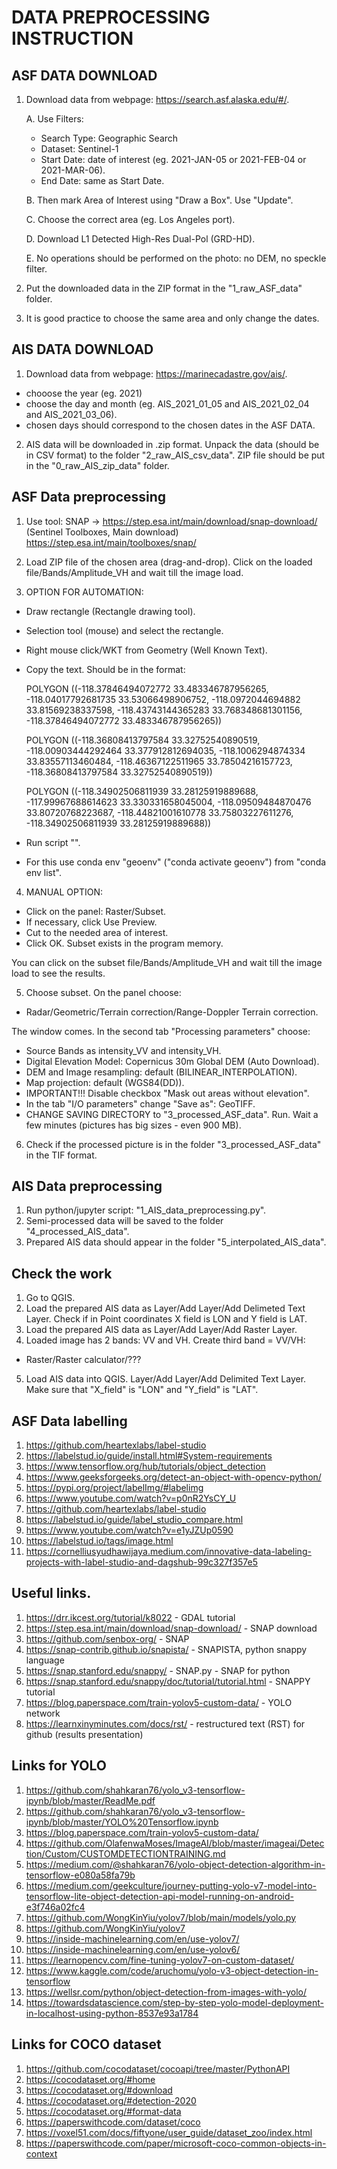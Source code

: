 # DATA PREPROCESSING INSTRUCTION

## ASF DATA DOWNLOAD
1. Download data from webpage: https://search.asf.alaska.edu/#/.

	A. Use Filters: 
	- Search Type: Geographic Search
	- Dataset: Sentinel-1
	- Start Date: date of interest (eg. 2021-JAN-05 or 2021-FEB-04 or 2021-MAR-06). 
	- End Date: same as Start Date. 

	B. Then mark Area of Interest using "Draw a Box". Use "Update". 

	C. Choose the correct area (eg. Los Angeles port). 

	D. Download L1 Detected High-Res Dual-Pol (GRD-HD). 

	E. No operations should be performed on the photo: no DEM, no speckle filter.

2. Put the downloaded data in the ZIP format in the "1_raw_ASF_data" folder. 

3. It is good practice to choose the same area and only change the dates. 

## AIS DATA DOWNLOAD
1. Download data from webpage: https://marinecadastre.gov/ais/. 
- chooose the year (eg. 2021)
- choose the day and month (eg. AIS_2021_01_05 and AIS_2021_02_04 and AIS_2021_03_06). 
- chosen days should correspond to the chosen dates in the ASF DATA. 

2. AIS data will be downloaded in .zip format. 
Unpack the data (should be in CSV format) to the folder "2_raw_AIS_csv_data". 
ZIP file should be put in the "0_raw_AIS_zip_data" folder. 


## ASF Data preprocessing
1. Use tool: SNAP ->  https://step.esa.int/main/download/snap-download/ (Sentinel Toolboxes, Main download)
https://step.esa.int/main/toolboxes/snap/

2. Load ZIP file of the chosen area (drag-and-drop). 
Click on the loaded file/Bands/Amplitude_VH and wait till the image load. 

3. OPTION FOR AUTOMATION: 
- Draw rectangle (Rectangle drawing tool). 
- Selection tool (mouse) and select the rectangle.
- Right mouse click/WKT from Geometry (Well Known Text). 
- Copy the text. Should be in the format:

	POLYGON ((-118.37846494072772 33.483346787956265, -118.04017792681735 33.53066498906752, 
	   -118.0972044694882 33.81569238337598, -118.43743144365283 33.768348681301156, 
	   -118.37846494072772 33.483346787956265))
	   
	POLYGON ((-118.36808413797584 33.32752540890519, -118.00903444292464 33.377912812694035, 
   -118.1006294874334 33.83557113460484, -118.46367122511965 33.78504216157723, 
   -118.36808413797584 33.32752540890519))
   
   POLYGON ((-118.34902506811939 33.28125919889688, -117.99967688614623 33.330331658045004, 
   -118.09509484870476 33.80720768223687, -118.44821001610778 33.75803227611276, 
   -118.34902506811939 33.28125919889688))

- Run script "". 
- For this use conda env "geoenv" ("conda activate geoenv") from "conda env list". 

4. MANUAL OPTION: 
- Click on the panel: Raster/Subset. 
- If necessary, click Use Preview. 
- Cut to the needed area of interest. 
- Click OK. 
Subset exists in the program memory. 

You can click on the subset file/Bands/Amplitude_VH and wait till the image load to see the results. 

5. Choose subset. On the panel choose:
- Radar/Geometric/Terrain correction/Range-Doppler Terrain correction. 

The window comes. In the second tab "Processing parameters" choose:
- Source Bands as intensity_VV and intensity_VH. 
- Digital Elevation Model: Copernicus 30m Global DEM (Auto Download). 
- DEM and Image resampling: default (BILINEAR_INTERPOLATION). 
- Map projection: default (WGS84(DD)). 
- IMPORTANT!!! Disable checkbox "Mask out areas without elevation". 
- In the tab "I/O parameters" change "Save as": GeoTIFF. 
- CHANGE SAVING DIRECTORY to "3_processed_ASF_data". 
Run. Wait a few minutes (pictures has big sizes - even 900 MB). 

6. Check if the processed picture is in the folder "3_processed_ASF_data" in the TIF format. 

## AIS Data preprocessing
1. Run python/jupyter script: "1_AIS_data_preprocessing.py". 
2. Semi-processed data will be saved to the folder "4_processed_AIS_data".
3. Prepared AIS data should appear in the folder "5_interpolated_AIS_data". 

## Check the work
1. Go to QGIS. 
2. Load the prepared AIS data as Layer/Add Layer/Add Delimeted Text Layer. 
Check if in Point coordinates X field is LON and Y field is LAT. 
3. Load the prepared AIS data as Layer/Add Layer/Add Raster Layer. 
4. Loaded image has 2 bands: VV and VH. Create third band = VV/VH:
- Raster/Raster calculator/???
5. Load AIS data into QGIS. Layer/Add Layer/Add Delimited Text Layer. 
Make sure that "X_field" is "LON" and "Y_field" is "LAT". 

## ASF Data labelling
1. https://github.com/heartexlabs/label-studio
2. https://labelstud.io/guide/install.html#System-requirements
3. https://www.tensorflow.org/hub/tutorials/object_detection
4. https://www.geeksforgeeks.org/detect-an-object-with-opencv-python/
5. https://pypi.org/project/labelImg/#labelimg
6. https://www.youtube.com/watch?v=p0nR2YsCY_U
7. https://github.com/heartexlabs/label-studio
8. https://labelstud.io/guide/label_studio_compare.html
9. https://www.youtube.com/watch?v=e1yJZUp0590
10. https://labelstud.io/tags/image.html
11. https://cornelliusyudhawijaya.medium.com/innovative-data-labeling-projects-with-label-studio-and-dagshub-99c327f357e5

## Useful links.
1. https://drr.ikcest.org/tutorial/k8022 - GDAL tutorial
2. https://step.esa.int/main/download/snap-download/ - SNAP download
3. https://github.com/senbox-org/ - SNAP
4. https://snap-contrib.github.io/snapista/ - SNAPISTA, python snappy language
5. https://snap.stanford.edu/snappy/ - SNAP.py - SNAP for python
6. https://snap.stanford.edu/snappy/doc/tutorial/tutorial.html - SNAPPY tutorial
7. https://blog.paperspace.com/train-yolov5-custom-data/ - YOLO network
8. https://learnxinyminutes.com/docs/rst/ - restructured text (RST) for github (results presentation)

## Links for YOLO
1. https://github.com/shahkaran76/yolo_v3-tensorflow-ipynb/blob/master/ReadMe.pdf
2. https://github.com/shahkaran76/yolo_v3-tensorflow-ipynb/blob/master/YOLO%20Tensorflow.ipynb
3. https://blog.paperspace.com/train-yolov5-custom-data/
4. https://github.com/OlafenwaMoses/ImageAI/blob/master/imageai/Detection/Custom/CUSTOMDETECTIONTRAINING.md
5. https://medium.com/@shahkaran76/yolo-object-detection-algorithm-in-tensorflow-e080a58fa79b
6. https://medium.com/geekculture/journey-putting-yolo-v7-model-into-tensorflow-lite-object-detection-api-model-running-on-android-e3f746a02fc4
7. https://github.com/WongKinYiu/yolov7/blob/main/models/yolo.py
8. https://github.com/WongKinYiu/yolov7
9. https://inside-machinelearning.com/en/use-yolov7/
10. https://inside-machinelearning.com/en/use-yolov6/
11. https://learnopencv.com/fine-tuning-yolov7-on-custom-dataset/
12. https://www.kaggle.com/code/aruchomu/yolo-v3-object-detection-in-tensorflow
13. https://wellsr.com/python/object-detection-from-images-with-yolo/
14. https://towardsdatascience.com/step-by-step-yolo-model-deployment-in-localhost-using-python-8537e93a1784

## Links for COCO dataset
1. https://github.com/cocodataset/cocoapi/tree/master/PythonAPI
2. https://cocodataset.org/#home
3. https://cocodataset.org/#download
4. https://cocodataset.org/#detection-2020
5. https://cocodataset.org/#format-data
6. https://paperswithcode.com/dataset/coco
7. https://voxel51.com/docs/fiftyone/user_guide/dataset_zoo/index.html
8. https://paperswithcode.com/paper/microsoft-coco-common-objects-in-context


